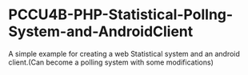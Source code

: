 # PCCU4B-PHP-Statistical-Pollng-System-and-AndroidClient
A simple example for creating a web Statistical system and an android client.(Can become a polling system with some modifications)

